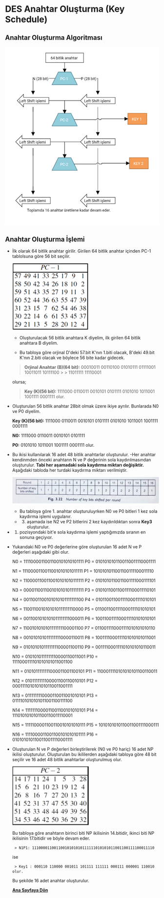 # DES Anahtar Oluşturma (Key Schedule)

## Anahtar Oluşturma Algoritması

![key-generator-algorithm](/resimler/key-generator-algorithm.png)

## Anahtar Oluşturma İşlemi

- İlk olarak 64 bitlik anahtar girilir. Girilen 64 bitlik anahtar içinden PC-1 tablolsuna göre 56 bit seçilir.

  ![pc-1-table](/resimler/pc-1-table.png)
  
     - Oluşturulacak 56 bitlik anahtara K diyelim, ilk girilen 64 bitlik anahtara B diyelim.
     
     - Bu tabloya göre orjinal D'deki 57.bit K'nın 1.biti olacak, B'deki 49.bit K'nın 2.biti olacak ve   böylece 56 bite kadar gidecek.  

    > **Orjinal Anahtar (B)(64 bit):** 00010011 00110100 01010111 01111001 10011011 10111100 > > 11011111 11110001

     olursa;

     > **Key (K)(56 bit):** 1111000 0110011 0010101 0101111 0101010 1011001 1001111 0001111 olur.  

- Oluşturulan 56 bitlik anahtar 28bit olmak üzere ikiye ayrılır. Bunlarada  N0 ve P0 diyelim.
 
     **Key (K)(56 bit):** 1111000 0110011 0010101 0101111 0101010 1011001 1001111 0001111
     
     **N0:** 1111000 0110011 0010101 0101111
     
     **P0:** 0101010 1011001 1001111 0001111
     olur.

- Bu ikisi kullanılarak 16 adet 48 bitlik anahtarlar oluşturulur.
     -Her anahtar kendinmden önceki anahtarın N ve P değerinin sola kaydırılmasından oluşturulur. **Tabi her aşamadaki sola kaydırma miktarı değişiktir.** Aşağıdaki tabloda her turdaki kaydırma miktarı verilmiştir.
     
     ![shift-table](/resimler/shift-table.jpeg)
          
     -  Bu tabloya göre 1. anahtar oluşturuluyrken N0 ve P0 bitleri 1 kez sola kaydırma işlemi uygulanır.
     -  3. aşamada ise N2 ve P2 bitlerini 2 kez kaydırıldıktan sonra **Key3** oluşturulur.

- 1. pozisyondaki bit'e sola kaydırma işlemi yaptığımızda sıranın en sonuna geçiyıor.

- Yukarıdaki N0 ve P0 değerlerine göre oluşturulan 16 adet N ve P değerleri aşağıdaki gibi olur.

     N0 = 1111000011001100101010101111
     P0 = 0101010101100110011110001111
     
     N1 = 1110000110011001010101011111
     P1 = 1010101011001100111100011110
     
     N2 = 1100001100110010101010111111
     P2 = 0101010110011001111000111101
     
     N3 = 0000110011001010101011111111
     P3 = 0101011001100111100011110101
     
     N4 = 0011001100101010101111111100
     P4 = 0101100110011110001111010101
     
     N5 = 1100110010101010111111110000
     P5 = 0110011001111000111101010101
     
     N6 = 0011001010101011111111000011
     P6 = 1001100111100011110101010101
     
     N7 = 1100101010101111111100001100
     P7 = 0110011110001111010101010110
     
     N8 = 0010101010111111110000110011
     P8 = 1001111000111101010101011001
     
     N9 = 0101010101111111100001100110
     P9 = 0011110001111010101010110011
     
     N10 = 0101010111111110000110011001
     P10 = 1111000111101010101011001100
     
     N11 = 0101011111111000011001100101
     P11 = 1100011110101010101100110011
     
     N12 = 0101111111100001100110010101
     P12 = 0001111010101010110011001111
     
     N13 = 0111111110000110011001010101
     P13 = 0111101010101011001100111100
     
     N14 = 1111111000011001100101010101
     P14 = 1110101010101100110011110001
     
     N15 = 1111100001100110010101010111
     P15 = 1010101010110011001111000111
     
     N16 = 1111000011001100101010101111
     P16 = 0101010101100110011110001111

 - Oluşturulan N ve P değerleri birleştirilerek (N0 ve P0 hariç) 16 adet NP ikilisi oluşturulur. Oluşturulan bu ikililerden aşağıdaki tabloya göre 48 bit seçilir ve 16 adet 48 bitlik anahtarlar oluşturulmuş olur.
 
   ![pc-2-table](/resimler/pc-2-table.jpeg) 
   
   Bu tabloya göre anahtarın birinci biti NP ikilisinin 14.bitidir, ikinci biti NP ikilisinin 17.bitidir  ve böyle devam eder.
   
        > N1P1: 11100001100110010101010111111010101011001100111100011110
   
   ise
   
        > Key1 : 000110 110000 001011 101111 111111 000111 000001 110010 olur.
   
   Bu şekilde 16 adet anahtar oluşturulur.
   
   [**Ana Sayfaya Dön**](/README.md)
  
   
